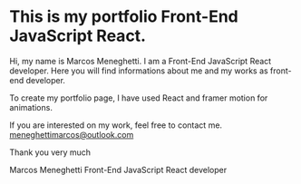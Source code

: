 # This is my portfolio Front-End JavaScript React.

Hi, my name is Marcos Meneghetti. I am a Front-End JavaScript React developer. Here you will find informations about me and my works as front-end developer.

To create my portfolio page, I have used React and framer motion for animations.

If you are interested on my work, feel free to contact me.
meneghettimarcos@outlook.com

Thank you very much

Marcos Meneghetti
Front-End JavaScript React developer
